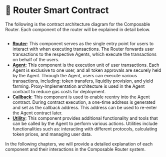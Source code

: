 # 💠 Router Smart Contract



The following is the contract architecture diagram for the Composable Router. Each component of the router will be explained in detail below.&#x20;

<figure><img src="https://lh5.googleusercontent.com/YaDNu0MTtbyVqmhXZO3vqnTHhEXkgzvP64RlOTbrtVKWX5A9o0p9QZeqAP2UFNzMFRTbhWaq5tOrLXCuFV6tJIpxacQm-wAkYSnnh_I512syfQq1WeWCPUBRei8axTNV7UI9ddXXXXJSFDm7fVA7AkA" alt=""><figcaption></figcaption></figure>

* [**Router**](router.md): This component serves as the single entry point for users to interact with when executing transactions. The Router forwards user transactions to the respective Agents, which execute the transactions on behalf of the users.
* [**Agent**](agent.md): This component is the execution unit of user transactions. Each Agent is exclusive to one user, and all token approvals are securely held by the Agent. Through the Agent, users can execute various transactions, including: token transfers, liquidity provision, and yield farming. Proxy-Implementation architecture is used in the Agent contract to reduce gas costs for deployment.
* [**Callback**](flash-loan-callback.md): This component is used to enable reentry into the Agent contract. During contract execution, a one-time address is generated and set as the callback address. This address can be used to re-enter the Agent contract later.
* [**Utility**](maker-utility.md): This component provides additional functionality and tools that can be called by the Agent to perform various actions. Utilities include functionalities such as: interacting with different protocols, calculating token prices, and managing user data.

In the following chapters, we will provide a detailed explanation of each component and their interactions in the Composable Router system.&#x20;

